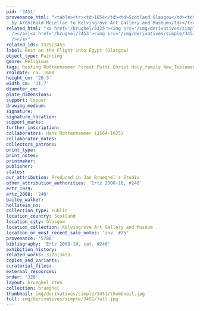 ```yaml
---
pid: '3451'
provenance_html: "<table><tr><td>1854</td><td>Scotland Glasgow</td><td>Bequeathed
  by Archibald McLellan to Kelvingrove Art Gallery and Museum</td></tr></table>"
related_html: "<a href='/brughel/3325'><img src='/img/derivatives/simple/3325/thumbnail.jpg'
  /></a>|<a href='/brughel/3453'><img src='/img/derivatives/simple/3453/thumbnail.jpg'
  /></a>"
related_ids: 3325|3453
label: Rest on the Flight into Egypt (Glasgow)
object_type: Painting
genre: Religious
tags: Resting Rottenhammer Forest Putti Christ Holy_family New_Testament Virgin_Mary
realdate: ca. 1600
height_cm: '20.3'
width_cm: '31.7'
diameter_cm: 
plate_dimensions: 
support: Copper
drawing_medium: 
signature: 
signature_location: 
support_marks: 
further_inscription: 
collaborators: Hans Rottenhammer (1564-1625)
collaborator_notes: 
collectors_patrons: 
print_type: 
print_notes: 
printmaker: 
publisher: 
states: 
our_attribution: Produced in Jan Brueghel's Studio
other_attribution_authorities: 'Ertz 2008-10, #240'
ertz_1979: 
ertz_2008: '240'
bailey_walker: 
hollstein_no: 
collection_type: Public
location_country: Scotland
location_city: Glasgow
location_collection: Kelvingrove Art Gallery and Museum
location_or_most_recent_sale_notes: 'inv. #25'
provenance: '5788'
bibliography: 'Ertz 2008-10, cat. #240'
exhibition_history: 
related_works: 3325|3453
copies_and_variants: 
curatorial_files: 
external_resources: 
order: '320'
layout: brueghel_item
collection: brueghel
thumbnail: img/derivatives/simple/3451/thumbnail.jpg
full: img/derivatives/simple/3451/full.jpg
---
```

